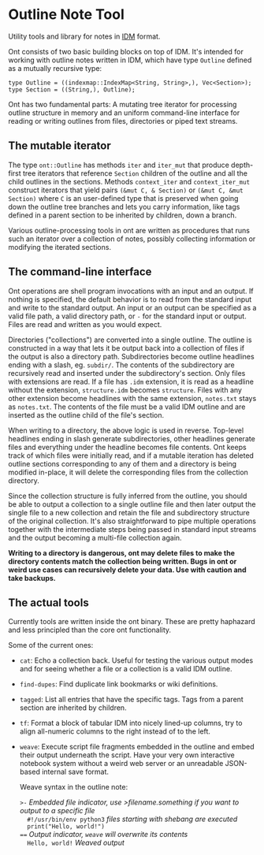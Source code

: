 # Outline Note Tool

Utility tools and library for notes in [IDM](https://github.com/rsaarelm/idm/) format.

Ont consists of two basic building blocks on top of IDM.
It's intended for working with outline notes written in IDM, which have type `Outline` defined as a mutually recursive type:

```
type Outline = ((indexmap::IndexMap<String, String>,), Vec<Section>);
type Section = ((String,), Outline);
```

Ont has two fundamental parts: A mutating tree iterator for processing outline structure in memory and an uniform command-line interface for reading or writing outlines from files, directories or piped text streams.

## The mutable iterator

The type `ont::Outline` has methods `iter` and `iter_mut` that produce depth-first tree iterators that reference `Section` children of the outline and all the child outlines in the sections.
Methods `context_iter` and `context_iter_mut` construct iterators that yield pairs `(&mut C, & Section)` or `(&mut C, &mut Section)` where `C` is an user-defined type that is preserved when going down the outline tree branches and lets you carry information, like tags defined in a parent section to be inherited by children, down a branch.

Various outline-processing tools in ont are written as procedures that runs such an iterator over a collection of notes, possibly collecting information or modifying the iterated sections.

## The command-line interface

Ont operations are shell program invocations with an input and an output.
If nothing is specified, the default behavior is to read from the standard input and write to the standard output.
An input or an output can be specified as a valid file path, a valid directory path, or `-` for the standard input or output.
Files are read and written as you would expect.

Directories ("collections") are converted into a single outline.
The outline is constructed in a way that lets it be output back into a collection of files if the output is also a directory path.
Subdirectories become outline headlines ending with a slash, eg. `subdir/`.
The contents of the subdirectory are recursively read and inserted under the subdirectory's section.
Only files with extensions are read.
If a file has `.idm` extension, it is read as a headline without the extension, `structure.idm` becomes `structure`.
Files with any other extension become headlines with the same extension, `notes.txt` stays as `notes.txt`.
The contents of the file must be a valid IDM outline and are inserted as the outline child of the file's section.

When writing to a directory, the above logic is used in reverse.
Top-level headlines ending in slash generate subdirectories, other headlines generate files and everything under the headline becomes file contents.
Ont keeps track of which files were initially read, and if a mutable iteration has deleted outline sections corresponding to any of them and a directory is being modified in-place, it will delete the corresponding files from the collection directory.

Since the collection structure is fully inferred from the outline, you should be able to output a collection to a single outline file and then later output the single file to a new collection and retain the file and subdirectory structure of the original collection.
It's also straightforward to pipe multiple operations together with the intermediate steps being passed in standard input streams and the output becoming a multi-file collection again.

**Writing to a directory is dangerous, ont may delete files to make the directory contents match the collection being written. Bugs in ont or weird use cases can recursively delete your data. Use with caution and take backups.**

## The actual tools

Currently tools are written inside the ont binary.
These are pretty haphazard and less principled than the core ont functionality.

Some of the current ones:

* `cat`: Echo a collection back. Useful for testing the various output modes
  and for seeing whether a file or a collection is a valid IDM outline.

* `find-dupes`: Find duplicate link bookmarks or wiki definitions.

* `tagged`: List all entries that have the specific tags.
  Tags from a parent section are inherited by children.

* `tf`: Format a block of tabular IDM into nicely lined-up columns, try to
  align all-numeric columns to the right instead of to the left.

* `weave`: Execute script file fragments embedded in the outline and embed their output underneath the script.
  Have your very own interactive notebook system without a weird web server or an unreadable JSON-based internal save format.

  Weave syntax in the outline note:

  `>-`  *Embedded file indicator, use >filename.something if you want to output to a specific file*  
  `  #!/usr/bin/env python3`  *files starting with shebang are executed*  
  `  print("Hello, world!")`  
  `==`  *Output indicator, `weave` will overwrite its contents*  
  `  Hello, world!`  *Weaved output*
